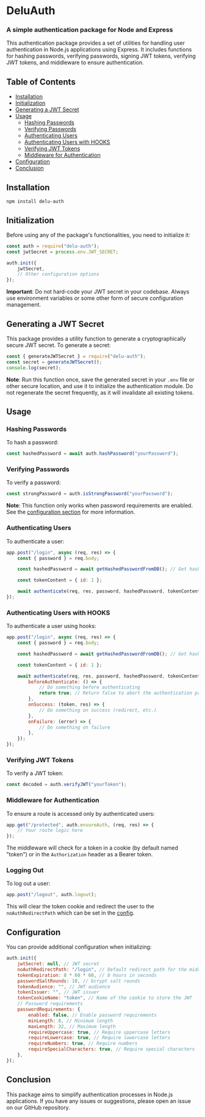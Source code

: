 # DeluAuth

### A simple authentication package for Node and Express

This authentication package provides a set of utilities for handling user authentication in Node.js applications using Express. It includes functions for hashing passwords, verifying passwords, signing JWT tokens, verifying JWT tokens, and middleware to ensure authentication.

## Table of Contents

- [Installation](#installation)
- [Initialization](#initialization)
- [Generating a JWT Secret](#generating-a-jwt-secret)
- [Usage](#usage)
  - [Hashing Passwords](#hashing-passwords)
  - [Verifying Passwords](#verifying-passwords)
  - [Authenticating Users](#authenticating-users)
  - [Authenticating Users with HOOKS](#authenticating-users-with-hooks)
  - [Verifying JWT Tokens](#verifying-jwt-tokens)
  - [Middleware for Authentication](#middleware-for-authentication)
- [Configuration](#configuration)
- [Conclusion](#conclusion)

## Installation

```
npm install delu-auth
```

## Initialization

Before using any of the package's functionalities, you need to initialize it:

```javascript
const auth = require("delu-auth");
const jwtSecret = process.env.JWT_SECRET;

auth.init({
	jwtSecret,
	// Other configuration options
});
```

**Important**: Do not hard-code your JWT secret in your codebase. Always use environment variables or some other form of secure configuration management.

## Generating a JWT Secret

This package provides a utility function to generate a cryptographically secure JWT secret. To generate a secret:

```javascript
const { generateJWTSecret } = require("delu-auth");
const secret = generateJWTSecret();
console.log(secret);
```

**Note**: Run this function once, save the generated secret in your `.env` file or other secure location, and use it to initialize the authentication module. Do not regenerate the secret frequently, as it will invalidate all existing tokens.

## Usage

### Hashing Passwords

To hash a password:

```javascript
const hashedPassword = await auth.hashPassword("yourPassword");
```

### Verifying Passwords

To verify a password:

```javascript
const strongPassword = auth.isStrongPassword("yourPassword");
```

**Note**: This function only works when password requirements are enabled. See the [configuration section](#configuration) for more information.

### Authenticating Users

To authenticate a user:

```javascript
app.post("/login", async (req, res) => {
	const { password } = req.body;

	const hashedPassword = await getHashedPasswordFromDB(); // Get hashed password from database

	const tokenContent = { id: 1 };

	await authenticate(req, res, password, hashedPassword, tokenContent); // returns res.status(200).json({ message: "Authentication successful" });
});
```

### Authenticating Users with HOOKS

To authenticate a user using hooks:

```javascript
app.post("/login", async (req, res) => {
	const { password } = req.body;

	const hashedPassword = await getHashedPasswordFromDB(); // Get hashed password from database

	const tokenContent = { id: 1 };

	await authenticate(req, res, password, hashedPassword, tokenContent, {
		beforeAuthenticate: () => {
			// Do something before authenticating
			return true; // Return false to abort the authentication process
		},
		onSuccess: (token, res) => {
			// Do something on success (redirect, etc.)
		},
		onFailure: (error) => {
			// Do something on failure
		},
	});
});
```

### Verifying JWT Tokens

To verify a JWT token:

```javascript
const decoded = auth.verifyJWT("yourToken");
```

### Middleware for Authentication

To ensure a route is accessed only by authenticated users:

```javascript
app.get("/protected", auth.ensureAuth, (req, res) => {
	// Your route logic here
});
```

The middleware will check for a token in a cookie (by default named "token") or in the `Authorization` header as a Bearer token.

### Logging Out

To log out a user:

```javascript
app.post("/logout", auth.logout);
```

This will clear the token cookie and redirect the user to the `noAuthRedirectPath` which can be set in the [config](#configuration).

## Configuration

You can provide additional configuration when initializing:

```javascript
auth.init({
	jwtSecret: null, // JWT secret
	noAuthRedirectPath: "/login", // Default redirect path for the middleware
	tokenExpiration: 8 * 60 * 60, // 8 hours in seconds
	passwordSaltRounds: 10, // bcrypt salt rounds
	tokenAudience: "", // JWT audience
	tokenIssuer: "", // JWT issuer
	tokenCookieName: "token", // Name of the cookie to store the JWT
	// Password requirements
	passwordRequirements: {
		enabled: false, // Enable password requirements
		minLength: 8, // Minimum length
		maxLength: 32, // Maximum length
		requireUppercase: true, // Require uppercase letters
		requireLowercase: true, // Require lowercase letters
		requireNumbers: true, // Require numbers
		requireSpecialCharacters: true, // Require special characters
	},
});
```

## Conclusion

This package aims to simplify authentication processes in Node.js applications. If you have any issues or suggestions, please open an issue on our GitHub repository.
